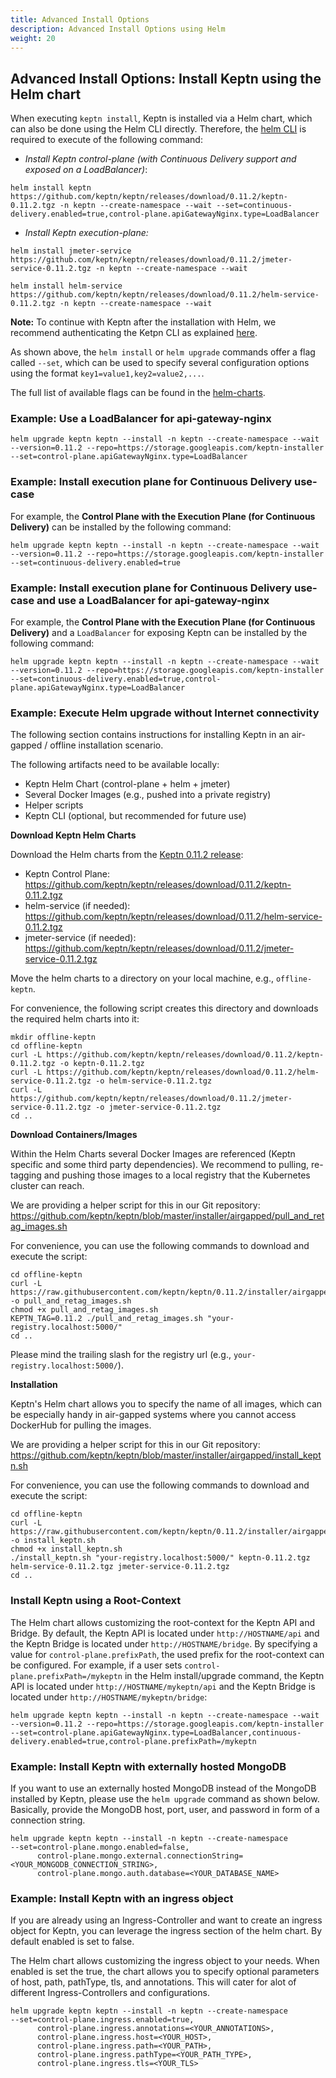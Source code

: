 ```yaml
---
title: Advanced Install Options
description: Advanced Install Options using Helm
weight: 20
---
```


## Advanced Install Options: Install Keptn using the Helm chart

When executing `keptn install`, Keptn is installed via a Helm chart, which can also be done using the Helm CLI directly.
Therefore, the [helm CLI](https://helm.sh) is required to execute of the following command:

* *Install Keptn control-plane (with Continuous Delivery support and exposed on a LoadBalancer)*: 

```
helm install keptn https://github.com/keptn/keptn/releases/download/0.11.2/keptn-0.11.2.tgz -n keptn --create-namespace --wait --set=continuous-delivery.enabled=true,control-plane.apiGatewayNginx.type=LoadBalancer
```

* *Install Keptn execution-plane:*

```
helm install jmeter-service https://github.com/keptn/keptn/releases/download/0.11.2/jmeter-service-0.11.2.tgz -n keptn --create-namespace --wait

helm install helm-service https://github.com/keptn/keptn/releases/download/0.11.2/helm-service-0.11.2.tgz -n keptn --create-namespace --wait
```

**Note:** To continue with Keptn after the installation with Helm, we recommend authenticating the Ketpn CLI as explained [here](../install/#authenticate-keptn-cli). 

As shown above, the `helm install` or `helm upgrade` commands offer a flag called `--set`, which can be used to specify several configuration options using the format `key1=value1,key2=value2,...`.

The full list of available flags can be found in the [helm-charts](https://github.com/keptn/keptn/tree/0.11.2/installer/manifests/keptn).


### Example: Use a LoadBalancer for api-gateway-nginx

```console
helm upgrade keptn keptn --install -n keptn --create-namespace --wait --version=0.11.2 --repo=https://storage.googleapis.com/keptn-installer --set=control-plane.apiGatewayNginx.type=LoadBalancer
```

### Example: Install execution plane for Continuous Delivery use-case

For example, the **Control Plane with the Execution Plane (for Continuous Delivery)** can be installed by the following command:
```console
helm upgrade keptn keptn --install -n keptn --create-namespace --wait --version=0.11.2 --repo=https://storage.googleapis.com/keptn-installer --set=continuous-delivery.enabled=true
```

### Example: Install execution plane for Continuous Delivery use-case and use a LoadBalancer for api-gateway-nginx

For example, the **Control Plane with the Execution Plane (for Continuous Delivery)** and a `LoadBalancer` for exposing Keptn can be installed by the following command:
```console
helm upgrade keptn keptn --install -n keptn --create-namespace --wait --version=0.11.2 --repo=https://storage.googleapis.com/keptn-installer --set=continuous-delivery.enabled=true,control-plane.apiGatewayNginx.type=LoadBalancer
```

### Example: Execute Helm upgrade without Internet connectivity

The following section contains instructions for installing Keptn in an air-gapped / offline installation scenario.

The following artifacts need to be available locally:

* Keptn Helm Chart (control-plane + helm + jmeter)
* Several Docker Images (e.g., pushed into a private registry)
* Helper scripts
* Keptn CLI (optional, but recommended for future use)

**Download Keptn Helm Charts**

Download the Helm charts from the [Keptn 0.11.2 release](https://github.com/keptn/keptn/releases/tag/0.11.2):

* Keptn Control Plane: https://github.com/keptn/keptn/releases/download/0.11.2/keptn-0.11.2.tgz
* helm-service (if needed): https://github.com/keptn/keptn/releases/download/0.11.2/helm-service-0.11.2.tgz
* jmeter-service (if needed): https://github.com/keptn/keptn/releases/download/0.11.2/jmeter-service-0.11.2.tgz

Move the helm charts to a directory on your local machine, e.g., `offline-keptn`.

For convenience, the following script creates this directory and downloads the required helm charts into it:

```console
mkdir offline-keptn
cd offline-keptn
curl -L https://github.com/keptn/keptn/releases/download/0.11.2/keptn-0.11.2.tgz -o keptn-0.11.2.tgz
curl -L https://github.com/keptn/keptn/releases/download/0.11.2/helm-service-0.11.2.tgz -o helm-service-0.11.2.tgz
curl -L https://github.com/keptn/keptn/releases/download/0.11.2/jmeter-service-0.11.2.tgz -o jmeter-service-0.11.2.tgz
cd ..
```

**Download Containers/Images**

Within the Helm Charts several Docker Images are referenced (Keptn specific and some third party dependencies).
We recommend to pulling, re-tagging and pushing those images to a local registry that the Kubernetes cluster can reach.

We are providing a helper script for this in our Git repository: https://github.com/keptn/keptn/blob/master/installer/airgapped/pull_and_retag_images.sh

For convenience, you can use the following commands to download and execute the script:

```console
cd offline-keptn
curl -L https://raw.githubusercontent.com/keptn/keptn/0.11.2/installer/airgapped/pull_and_retag_images.sh -o pull_and_retag_images.sh
chmod +x pull_and_retag_images.sh
KEPTN_TAG=0.11.2 ./pull_and_retag_images.sh "your-registry.localhost:5000/"
cd ..
```

Please mind the trailing slash for the registry url (e.g., `your-registry.localhost:5000/`).

**Installation**

Keptn's Helm chart allows you to specify the name of all images, which can be especially handy in air-gapped systems where you cannot access DockerHub for pulling the images.

We are providing a helper script for this in our Git repository: https://github.com/keptn/keptn/blob/master/installer/airgapped/install_keptn.sh

For convenience, you can use the following commands to download and execute the script:

```console
cd offline-keptn
curl -L https://raw.githubusercontent.com/keptn/keptn/0.11.2/installer/airgapped/install_keptn.sh -o install_keptn.sh
chmod +x install_keptn.sh
./install_keptn.sh "your-registry.localhost:5000/" keptn-0.11.2.tgz helm-service-0.11.2.tgz jmeter-service-0.11.2.tgz
cd ..
```

### Install Keptn using a Root-Context

The Helm chart allows customizing the root-context for the Keptn API and Bridge.
By default, the Keptn API is located under `http://HOSTNAME/api` and the Keptn Bridge is located under `http://HOSTNAME/bridge`.
By specifying a value for `control-plane.prefixPath`, the used prefix for the root-context can be configured.
For example, if a user sets `control-plane.prefixPath=/mykeptn` in the Helm install/upgrade command,
the Keptn API is located under `http://HOSTNAME/mykeptn/api` and the Keptn Bridge is located under `http://HOSTNAME/mykeptn/bridge`:

```console
helm upgrade keptn keptn --install -n keptn --create-namespace --wait --version=0.11.2 --repo=https://storage.googleapis.com/keptn-installer --set=control-plane.apiGatewayNginx.type=LoadBalancer,continuous-delivery.enabled=true,control-plane.prefixPath=/mykeptn
```

### Example: Install Keptn with externally hosted MongoDB

If you want to use an externally hosted MongoDB instead of the MongoDB installed by Keptn, please use the `helm upgrade` command as shown below. Basically, provide the MongoDB host, port, user, and password in form of a connection string.

```console
helm upgrade keptn keptn --install -n keptn --create-namespace
--set=control-plane.mongo.enabled=false,
      control-plane.mongo.external.connectionString=<YOUR_MONGODB_CONNECTION_STRING>,
      control-plane.mongo.auth.database=<YOUR_DATABASE_NAME>
```

### Example: Install Keptn with an ingress object

If you are already using an Ingress-Controller and want to create an ingress object for Keptn, you can leverage the ingress section of the helm chart. By default enabled is set to false.

The Helm chart allows customizing the ingress object to your needs.  When enabled is set the true, the chart allows you to specify optional parameters of host, path, pathType, tls, and annotations. This will cater for alot of different Ingress-Controllers and configurations.

```console
helm upgrade keptn keptn --install -n keptn --create-namespace
--set=control-plane.ingress.enabled=true,
      control-plane.ingress.annotations=<YOUR_ANNOTATIONS>,
      control-plane.ingress.host=<YOUR_HOST>,
      control-plane.ingress.path=<YOUR_PATH>,
      control-plane.ingress.pathType=<YOUR_PATH_TYPE>,  
      control-plane.ingress.tls=<YOUR_TLS>
```
